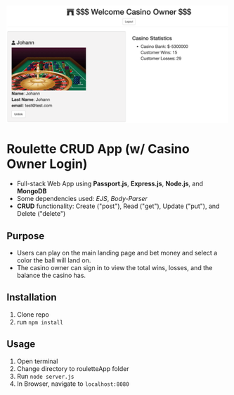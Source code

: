 ![Preview](/public/img/preview.png)

# Roulette CRUD App (w/ Casino Owner Login)

- Full-stack Web App using **Passport.js**, **Express.js**, **Node.js**, and **MongoDB**
- Some dependencies used: *EJS*, *Body-Parser*  
- **CRUD** functionality: Create ("post"), Read ("get"), Update ("put"), and Delete ("delete")

## Purpose

- Users can play on the main landing page and bet money and select a color the ball will land on.
- The casino owner can sign in to view the total wins, losses, and the balance the casino has.

## Installation

1. Clone repo
2. run `npm install`

## Usage

1. Open terminal
2. Change directory to rouletteApp folder
2. Run `node server.js`
3. In Browser, navigate to `localhost:8080`
